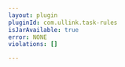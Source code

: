```yaml
---
layout: plugin
pluginId: com.ullink.task-rules
isJarAvailable: true
error: NONE
violations: []

---
```

